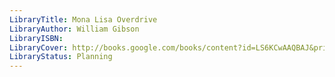 ```yaml
---
LibraryTitle: Mona Lisa Overdrive
LibraryAuthor: William Gibson
LibraryISBN: 
LibraryCover: http://books.google.com/books/content?id=LS6KCwAAQBAJ&printsec=frontcover&img=1&zoom=1&source=gbs_api
LibraryStatus: Planning
---
```

